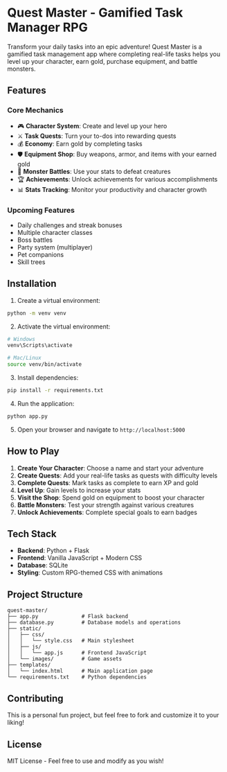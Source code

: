 # Quest Master - Gamified Task Manager RPG

Transform your daily tasks into an epic adventure! Quest Master is a gamified task management app where completing real-life tasks helps you level up your character, earn gold, purchase equipment, and battle monsters.

## Features

### Core Mechanics
- 🎮 **Character System**: Create and level up your hero
- ⚔️ **Task Quests**: Turn your to-dos into rewarding quests
- 💰 **Economy**: Earn gold by completing tasks
- 🛡️ **Equipment Shop**: Buy weapons, armor, and items with your earned gold
- 🐉 **Monster Battles**: Use your stats to defeat creatures
- 🏆 **Achievements**: Unlock achievements for various accomplishments
- 📊 **Stats Tracking**: Monitor your productivity and character growth

### Upcoming Features
- Daily challenges and streak bonuses
- Multiple character classes
- Boss battles
- Party system (multiplayer)
- Pet companions
- Skill trees

## Installation

1. Create a virtual environment:
```bash
python -m venv venv
```

2. Activate the virtual environment:
```bash
# Windows
venv\Scripts\activate

# Mac/Linux
source venv/bin/activate
```

3. Install dependencies:
```bash
pip install -r requirements.txt
```

4. Run the application:
```bash
python app.py
```

5. Open your browser and navigate to `http://localhost:5000`

## How to Play

1. **Create Your Character**: Choose a name and start your adventure
2. **Create Quests**: Add your real-life tasks as quests with difficulty levels
3. **Complete Quests**: Mark tasks as complete to earn XP and gold
4. **Level Up**: Gain levels to increase your stats
5. **Visit the Shop**: Spend gold on equipment to boost your character
6. **Battle Monsters**: Test your strength against various creatures
7. **Unlock Achievements**: Complete special goals to earn badges

## Tech Stack

- **Backend**: Python + Flask
- **Frontend**: Vanilla JavaScript + Modern CSS
- **Database**: SQLite
- **Styling**: Custom RPG-themed CSS with animations

## Project Structure

```
quest-master/
├── app.py              # Flask backend
├── database.py         # Database models and operations
├── static/
│   ├── css/
│   │   └── style.css   # Main stylesheet
│   ├── js/
│   │   └── app.js      # Frontend JavaScript
│   └── images/         # Game assets
├── templates/
│   └── index.html      # Main application page
└── requirements.txt    # Python dependencies
```

## Contributing

This is a personal fun project, but feel free to fork and customize it to your liking!

## License

MIT License - Feel free to use and modify as you wish!

